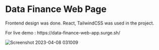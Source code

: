 <h1> Data Finance Web Page </h1>
<p> Frontend design was done. React, TailwindCSS was used in the project. </p>
<p> For live demo : https://data-finance-web-app.surge.sh/ </p>

![Screenshot 2023-04-08 031009](https://user-images.githubusercontent.com/95571155/230694630-3529c988-e681-4dcf-81bb-414e7cce1f75.png)
